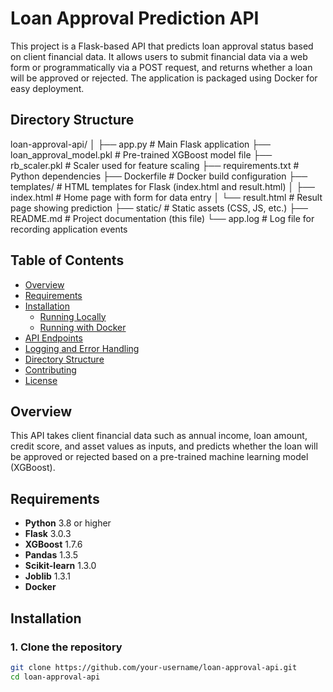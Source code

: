 # Loan Approval Prediction API

This project is a Flask-based API that predicts loan approval status based on client financial data. It allows users to submit financial data via a web form or programmatically via a POST request, and returns whether a loan will be approved or rejected. The application is packaged using Docker for easy deployment.

## Directory Structure

loan-approval-api/
│
├── app.py               # Main Flask application
├── loan_approval_model.pkl  # Pre-trained XGBoost model file
├── rb_scaler.pkl        # Scaler used for feature scaling
├── requirements.txt     # Python dependencies
├── Dockerfile           # Docker build configuration
├── templates/           # HTML templates for Flask (index.html and result.html)
│   ├── index.html       # Home page with form for data entry
│   └── result.html      # Result page showing prediction
├── static/              # Static assets (CSS, JS, etc.)
├── README.md            # Project documentation (this file)
└── app.log              # Log file for recording application events





## Table of Contents
- [Overview](#overview)
- [Requirements](#requirements)
- [Installation](#installation)
  - [Running Locally](#running-locally)
  - [Running with Docker](#running-with-docker)
- [API Endpoints](#api-endpoints)
- [Logging and Error Handling](#logging-and-error-handling)
- [Directory Structure](#directory-structure)
- [Contributing](#contributing)
- [License](#license)

## Overview
This API takes client financial data such as annual income, loan amount, credit score, and asset values as inputs, and predicts whether the loan will be approved or rejected based on a pre-trained machine learning model (XGBoost).

## Requirements
- **Python** 3.8 or higher
- **Flask** 3.0.3
- **XGBoost** 1.7.6
- **Pandas** 1.3.5
- **Scikit-learn** 1.3.0
- **Joblib** 1.3.1
- **Docker**

## Installation

### 1. Clone the repository
```bash
git clone https://github.com/your-username/loan-approval-api.git
cd loan-approval-api


